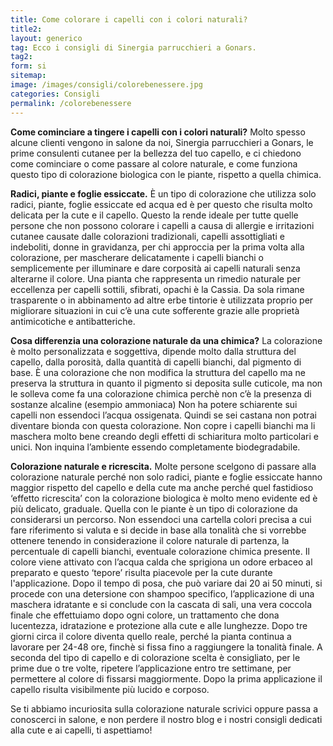 ```yaml
---
title: Come colorare i capelli con i colori naturali?
title2:
layout: generico
tag: Ecco i consigli di Sinergia parrucchieri a Gonars.
tag2:
form: si
sitemap:
image: /images/consigli/colorebenessere.jpg
categories: Consigli
permalink: /colorebenessere
---
```


**Come cominciare a tingere i capelli con i colori naturali?**
Molto spesso alcune clienti vengono in salone da noi, Sinergia parrucchieri a Gonars, le prime consulenti cutanee per la bellezza del tuo capello, e ci chiedono come cominciare o come passare al colore naturale, e  come funziona questo tipo di colorazione biologica con le piante, rispetto a quella chimica.
 
**Radici, piante e foglie essiccate.**
È un tipo di colorazione che utilizza solo radici, piante, foglie essiccate   ed acqua ed è per questo che risulta molto delicata per la cute e il capello. Questo la rende ideale per tutte quelle persone che non possono colorare i capelli a causa di allergie e irritazioni cutanee causate dalle colorazioni tradizionali, capelli assottigliati e indeboliti, donne in gravidanza, per chi approccia per la prima volta alla colorazione, per mascherare delicatamente i capelli bianchi o semplicemente per illuminare e dare corposità ai capelli naturali senza alterarne il colore.
Una pianta che rappresenta un rimedio naturale per eccellenza per capelli sottili, sfibrati, opachi è la Cassia. Da sola rimane trasparente o in abbinamento ad altre erbe tintorie è utilizzata proprio per migliorare situazioni in cui c’è una cute sofferente grazie alle proprietà antimicotiche e antibatteriche.
 
**Cosa differenzia una colorazione naturale da una chimica?**
La colorazione è molto personalizzata e soggettiva, dipende molto dalla struttura del capello, dalla porosità, dalla quantità di capelli bianchi, dal pigmento di base.
È una colorazione che non modifica la struttura del capello ma ne preserva la struttura in quanto il pigmento si deposita sulle cuticole, ma non le solleva come fa una colorazione chimica perchè non c’è la presenza di sostanze alcaline (esempio ammoniaca)
Non ha potere schiarente sui capelli non essendoci l’acqua ossigenata. Quindi se sei castana non potrai diventare bionda con questa colorazione.
Non copre i capelli bianchi ma li maschera molto bene creando degli effetti di schiaritura molto particolari e unici.
Non inquina l’ambiente essendo completamente biodegradabile.
 
**Colorazione naturale e ricrescita.**
Molte persone scelgono di passare alla colorazione naturale perché non solo radici, piante e foglie essiccate hanno maggior rispetto del capello e della cute ma anche perché quel fastidioso ‘effetto ricrescita’ con la colorazione biologica è molto meno evidente ed è più delicato, graduale. 
Quella con le piante è un tipo di colorazione da considerarsi un percorso. Non essendoci una cartella colori precisa a cui fare riferimento si valuta e si decide in base alla tonalità che si vorrebbe ottenere tenendo in considerazione il colore naturale di partenza, la percentuale di capelli bianchi, eventuale colorazione chimica presente. 
Il colore viene attivato con l’acqua calda che sprigiona un odore erbaceo al preparato e questo ‘tepore’ risulta piacevole per la cute durante l'applicazione.
Dopo il tempo di posa, che può variare dai 20 ai 50 minuti, si procede con una detersione con shampoo specifico, l’applicazione di una maschera idratante e si conclude con la cascata di sali, una vera coccola finale che effettuiamo dopo ogni colore, un trattamento che dona lucentezza, idratazione e protezione alla cute e alle lunghezze. Dopo tre giorni circa il colore diventa quello reale, perché la pianta continua a lavorare per 24-48 ore, finchè si fissa fino a raggiungere la tonalità finale. 
A seconda del tipo di capello e di colorazione scelta è consigliato,  per le prime due o tre volte, ripetere l’applicazione entro tre settimane, per permettere al colore di fissarsi maggiormente. Dopo la prima applicazione il capello risulta visibilmente più lucido e corposo.
 
Se ti abbiamo incuriosita sulla colorazione naturale scrivici oppure passa a conoscerci in salone, e non perdere il nostro blog e i nostri consigli dedicati alla cute e ai capelli, ti aspettiamo!
